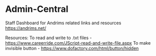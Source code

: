# Admin-Central
Staff Dashboard for Andrims related links and resources
https://andrims.net/

Resources:
To read and write to .txt files - https://www.careerride.com/JScript-read-and-write-file.aspx
To make invisible button - https://www.dofactory.com/html/button/hidden
